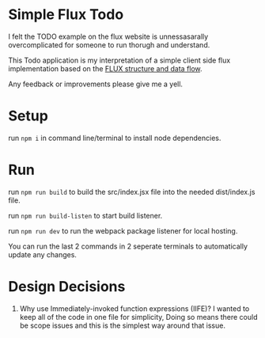 Simple Flux Todo
===

I felt the TODO example on the flux website is unnessasarally overcomplicated for someone to run thorugh and understand.

This Todo application is my interpretation of a simple client side flux implementation based on the [FLUX structure and data flow](https://facebook.github.io/flux/docs/overview.html#structure-and-data-flow).

Any feedback or improvements please give me a yell.

Setup
====

run `npm i` in command line/terminal to install node dependencies.

Run
====

run `npm run build` to build the src/index.jsx file into the needed dist/index.js file.

run `npm run build-listen` to start build listener.

run `npm run dev` to run the webpack package listener for local hosting.

You can run the last 2 commands in 2 seperate terminals to automatically update any changes.

Design Decisions
====

1. Why use Immediately-invoked function expressions (IIFE)?
    I wanted to keep all of the code in one file for simplicity, Doing so means there could be scope issues and this is the simplest way around that issue.